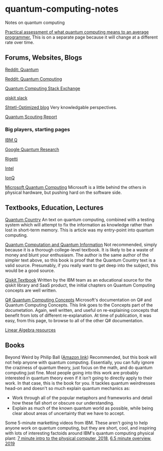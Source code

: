 # quantum-computing-notes
Notes on quantum computing

[Practical assessment of what quantum computing means to an average programmer.](practical-assessment.md) This is on a separate page because it will change at a different rate over time.

## Forums, Websites, Blogs
[Reddit: Quantum](https://reddit.com/r/quantum)

[Reddit: Quantum Computing](https://reddit.com/r/quantumcomputing)

[Quantum Computing Stack Exchange](https://quantumcomputing.stackexchange.com)

[qiskit slack](https://qiskit.slack.com)

[Shtetl-Optimized blog](https://www.scottaaronson.com/blog/) Very knowledgable perspectives.

[Quantum Scouting Report](https://quantumcomputingreport.com/)

### Big players, starting pages
[IBM Q](https://www.ibm.com/quantum-computing)

[Google Quantum Research](https://research.google/teams/applied-science/quantum/)

[Rigetti](https://www.rigetti.com/)

[Intel](https://www.intel.com/content/www/us/en/research/quantum-computing.html)

[IonQ](https://ionq.com/)

[Microsoft Quantum Computing](https://www.microsoft.com/en-us/quantum/) Microsoft is a little behind the others in physical hardware, but pushing hard on the software side.


## Textbooks, Education, Lectures
[Quantum Country](https://quantum.country) An text on quantum computing, combined with a testing system which will attempt to fix the information as knowledge rather than lost in short-term memory. This is article was my entry-point into quantum computing.

[Quantum Computation and Quantum Information](https://www.amazon.com/Quantum-Computation-Information-10th-Anniversary/dp/1107002176/ref=sr_1_1?keywords=quantum+nielsen&qid=1578104389&s=books&sr=1-1) Not recommended, simply because it is a thorough college-level textbook. It is likely to be a waste of money and blunt your enthusiasm. The author is the same author of the simpler text above, so this book is proof that the Quantum Country text is a valid source. Presumably, if you really want to get deep into the subject, this would be a good source.

[Qiskit Textbook](https://qiskit.org/textbook/preface.html) Written by the IBM team as an educational source for the qiskit library and SaaS product, the initial chapters on Quantum Computing concepts are well written.

[Q# Quantum Computing Concepts](https://docs.microsoft.com/en-us/quantum/concepts/?view=qsharp-preview) Microsoft's documentation on Q# and Quantum Computing Concepts. This link goes to the Concepts part of the documetation. Again, well written, and useful on re-explaining concepts that benefit from lots of different re-explanation. At time of publication, it was easy, from this page, to browse to all of the other Q# documentation.

[Linear Algebra resources](linear-algebra.md)

## Books
Beyond Weird by Philip Ball ([Amazon link](https://www.amazon.com/Beyond-Weird-Everything-Thought-Different/dp/022655838X/ref=sr_1_1?keywords=beyond+weird&qid=1578099270&sr=8-1)) Recommended, but this book will not help anyone with quantum computing. Essentially, you can fully ignore the craziness of quantum theory, just focus on the math, and do quantum computing just fine. Most people going into this work are probably interested in quantum theory even if it isn't going to directly apply to their work. In that case, this is the book for you. It tackles quantum weirdnesses head-on and doesn't so much explain quantum mechanics as:
- Work through all of the popular metaphors and frameworks and detail how these fall short or obscure our understanding.
- Explain as much of the known quantum world as possible, while being clear about areas of uncertainty that we have to accept.

Some 5-minute marketting videos from IBM. These aren't going to help anyone work on quantum computing, but they are short, cool, and inspiring with lots of interesting factoids around IBM's quantum computing physical plant: [7 minute intro to the physical computer, 2018](https://www.youtube.com/watch?v=b-0ZNlqaSBE), [6.5 minute overview, 2019](https://www.youtube.com/watch?v=QRaEvXF4YBg)
